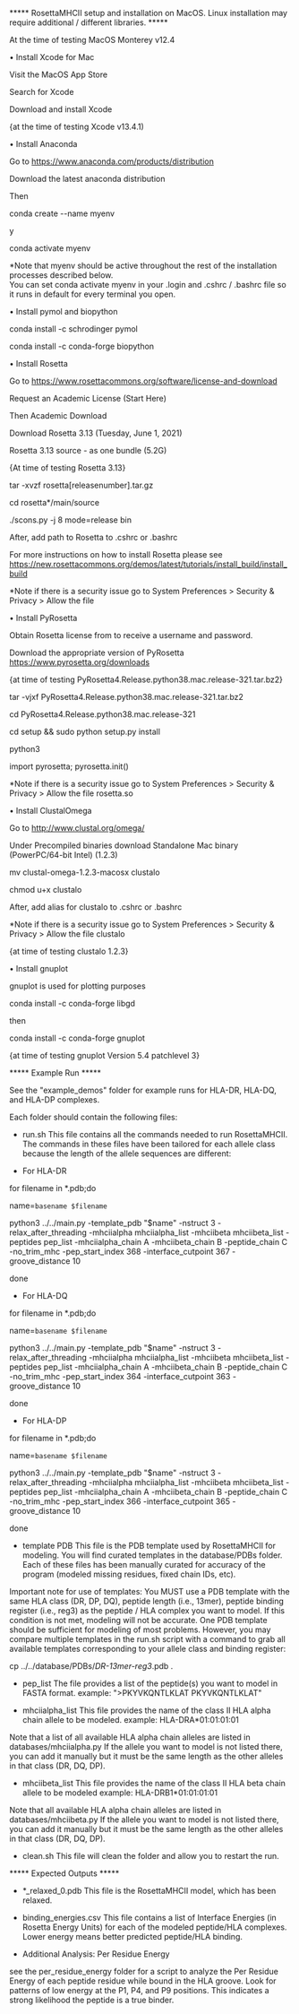 ***** RosettaMHCII setup and installation on MacOS. Linux installation may require additional / different libraries. *****  

At the time of testing MacOS Monterey v12.4

•    Install Xcode for Mac

Visit the MacOS App Store

Search for Xcode

Download and install Xcode 

{at the time of testing Xcode v13.4.1)

•    Install Anaconda

Go to https://www.anaconda.com/products/distribution 

Download the latest anaconda distribution

Then 

conda create --name myenv

y

conda activate myenv

*Note that myenv should be active throughout the rest of the installation processes described below.  
You can set conda activate myenv in your .login and .cshrc / .bashrc file so it runs in default for every terminal you open.

•    Install pymol and biopython

conda install -c schrodinger pymol

conda install -c conda-forge biopython

•    Install Rosetta

Go to https://www.rosettacommons.org/software/license-and-download

Request an Academic License (Start Here)

Then Academic Download

Download Rosetta 3.13 (Tuesday, June 1, 2021)

Rosetta 3.13 source - as one bundle (5.2G)

{At time of testing Rosetta 3.13}

tar -xvzf rosetta[releasenumber].tar.gz

cd rosetta*/main/source

./scons.py -j 8 mode=release bin

After, add path to Rosetta to .cshrc or .bashrc

For more instructions on how to install Rosetta please see https://new.rosettacommons.org/demos/latest/tutorials/install_build/install_build 

*Note if there is a security issue go to System Preferences > Security & Privacy > Allow the file

•    Install PyRosetta

Obtain Rosetta license from to receive a username and password.

Download the appropriate version of PyRosetta
https://www.pyrosetta.org/downloads 

{at time of testing PyRosetta4.Release.python38.mac.release-321.tar.bz2}

tar -vjxf PyRosetta4.Release.python38.mac.release-321.tar.bz2

cd PyRosetta4.Release.python38.mac.release-321

cd setup && sudo python setup.py install

python3

import pyrosetta; pyrosetta.init()

*Note if there is a security issue go to System Preferences > Security & Privacy > Allow the file rosetta.so

•    Install ClustalOmega

Go to http://www.clustal.org/omega/ 

Under Precompiled binaries 
download Standalone Mac binary (PowerPC/64-bit Intel) (1.2.3)

mv clustal-omega-1.2.3-macosx clustalo

chmod u+x clustalo

After, add alias for clustalo to .cshrc or .bashrc

*Note if there is a security issue go to System Preferences > Security & Privacy > Allow the file clustalo

{at time of testing clustalo 1.2.3}

•    Install gnuplot

gnuplot is used for plotting purposes

conda install -c conda-forge libgd 

then

conda install -c conda-forge gnuplot

{at time of testing gnuplot Version 5.4 patchlevel 3}

***** Example Run ***** 

See the "example_demos" folder for example runs for HLA-DR, HLA-DQ, and HLA-DP complexes.

Each folder should contain the following files:

- run.sh
This file contains all the commands needed to run RosettaMHCII. 
The commands in these files have been tailored for each allele class because the length of the allele sequences are different:

* For HLA-DR

for filename in *.pdb;do

name=`basename $filename`

python3 ../../main.py -template_pdb "$name" -nstruct 3 -relax_after_threading -mhciialpha mhciialpha_list -mhciibeta mhciibeta_list -peptides pep_list -mhciialpha_chain A -mhciibeta_chain B -peptide_chain C -no_trim_mhc -pep_start_index 368 -interface_cutpoint 367 -groove_distance 10

done


* For HLA-DQ


for filename in *.pdb;do

name=`basename $filename`

python3 ../../main.py -template_pdb "$name" -nstruct 3 -relax_after_threading -mhciialpha mhciialpha_list -mhciibeta mhciibeta_list -peptides pep_list -mhciialpha_chain A -mhciibeta_chain B -peptide_chain C -no_trim_mhc -pep_start_index 364 -interface_cutpoint 363 -groove_distance 10

done



* For HLA-DP


for filename in *.pdb;do

name=`basename $filename`

python3 ../../main.py -template_pdb "$name" -nstruct 3 -relax_after_threading -mhciialpha mhciialpha_list -mhciibeta mhciibeta_list -peptides pep_list -mhciialpha_chain A -mhciibeta_chain B -peptide_chain C -no_trim_mhc -pep_start_index 366 -interface_cutpoint 365 -groove_distance 10

done


- template PDB
This file is the PDB template used by RosettaMHCII for modeling.
You will find curated templates in the database/PDBs folder. Each of these files has been manually curated for accuracy of the program (modeled missing residues, fixed chain IDs, etc).

Important note for use of templates:
You MUST use a PDB template with the same HLA class (DR, DP, DQ), peptide length (i.e., 13mer), peptide binding register (i.e., reg3) as the peptide / HLA complex you want to model. If this condition is not met, modeling will not be accurate.
One PDB template should be sufficient for modeling of most problems. However, you may compare multiple templates in the run.sh script with a command to grab all available templates corresponding to your allele class and binding register:

cp ../../database/PDBs/*DR-13mer-reg3*.pdb .

- pep_list
The file provides a list of the peptide(s) you want to model in FASTA format.
example:
">PKYVKQNTLKLAT
PKYVKQNTLKLAT"

- mhciialpha_list
This file provides the name of the class II HLA alpha chain allele to be modeled.
example:
HLA-DRA*01:01:01:01

Note that a list of all available HLA alpha chain alleles are listed in databases/mhciialpha.py
If the allele you want to model is not listed there, you can add it manually but it must be the same length as the other alleles in that class (DR, DQ, DP).

- mhciibeta_list
This file provides the name of the class II HLA beta chain allele to be modeled
example:
HLA-DRB1*01:01:01:01

Note that all available HLA alpha chain alleles are listed in databases/mhciibeta.py
If the allele you want to model is not listed there, you can add it manually but it must be the same length as the other alleles in that class (DR, DQ, DP).

- clean.sh
This file will clean the folder and allow you to restart the run.

***** Expected Outputs ***** 

- *_relaxed_0.pdb
This file is the RosettaMHCII model, which has been relaxed. 

- binding_energies.csv
This file contains a list of Interface Energies (in Rosetta Energy Units) for each of the modeled peptide/HLA complexes.
Lower energy means better predicted peptide/HLA binding.

- Additional Analysis: Per Residue Energy

see the per_residue_energy folder for a script to analyze the Per Residue Energy of each peptide residue while bound in the HLA groove.
Look for patterns of low energy at the P1, P4, and P9 positions. This indicates a strong likelihood the peptide is a true binder.
